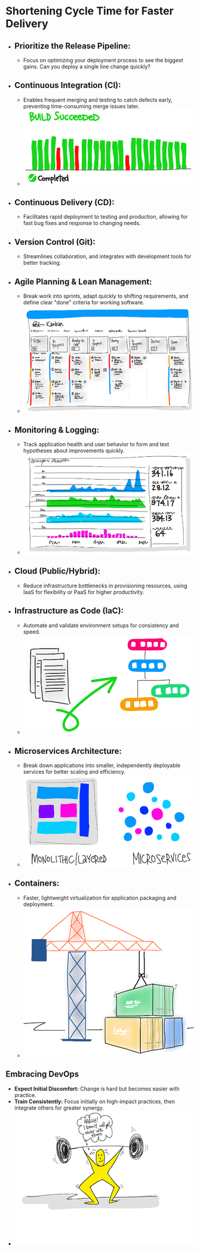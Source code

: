 # Shortening Cycle Time for Faster Delivery

- ## Prioritize the Release Pipeline: 
  - Focus on optimizing your deployment process to see the biggest gains. Can you deploy a single line change quickly?
- ## Continuous Integration (CI): 
  - Enables frequent merging and testing to catch defects early, preventing time-consuming merge issues later.
  - ![Build succeeded. Completed.](image.png)
- ## Continuous Delivery (CD): 
  - Facilitates rapid deployment to testing and production, allowing for fast bug fixes and response to changing needs.
- ## Version Control (Git): 
  - Streamlines collaboration, and integrates with development tools for better tracking.
- ## Agile Planning & Lean Management: 
  - Break work into sprints, adapt quickly to shifting requirements, and define clear "done" criteria for working software.
  - ![Kanban board with columns to-do, in progress, ready to code, in progress, ready, in progress, review, and done.](image-1.png)
- ## Monitoring & Logging: 
  - Track application health and user behavior to form and test hypotheses about improvements quickly.
  - ![Charts example.](image-2.png)
- ## Cloud (Public/Hybrid): 
  - Reduce infrastructure bottlenecks in provisioning resources, using IaaS for flexibility or PaaS for higher productivity.
- ## Infrastructure as Code (IaC): 
  - Automate and validate environment setups for consistency and speed.
  - ![Infrastructure as Code (IaC) representation.](image-3.png)
- ## Microservices Architecture: 
  - Break down applications into smaller, independently deployable services for better scaling and efficiency.
  - ![Monolithic and microservices representation.](image-4.png)
- ## Containers: 
  - Faster, lightweight virtualization for application packaging and deployment.
  - ![Containers.](image-5.png)

## Embracing DevOps

- **Expect Initial Discomfort:** Change is hard but becomes easier with practice.
- **Train Consistently:** Focus initially on high-impact practices, then integrate others for greater synergy.
- ![A person is doing exercises showing it will get easier when stronger.](image-6.png)